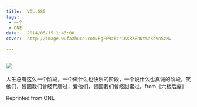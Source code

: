 ```yaml
---
title:	VOL.585
tags:
 - 一个
 - ONE
date:	2014/05/15 1:43:00
cover:	http://image.wufazhuce.com/FgFF9z6zriKsRXEhNtSakovnSzMv

---
```

![](http://image.wufazhuce.com/FgFF9z6zriKsRXEhNtSakovnSzMv)
---

人生总有这么一个阶段，一个做什么也快乐的阶段，一个说什么也真诚的阶段。笑他们，皆因我们曾经荒唐过，爱他们，皆因我们曾经甜蜜过。from《六楼后座》
 
Reprinted from ONE
